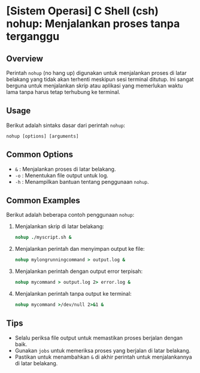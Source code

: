 # [Sistem Operasi] C Shell (csh) nohup: Menjalankan proses tanpa terganggu

## Overview
Perintah `nohup` (no hang up) digunakan untuk menjalankan proses di latar belakang yang tidak akan terhenti meskipun sesi terminal ditutup. Ini sangat berguna untuk menjalankan skrip atau aplikasi yang memerlukan waktu lama tanpa harus tetap terhubung ke terminal.

## Usage
Berikut adalah sintaks dasar dari perintah `nohup`:

```
nohup [options] [arguments]
```

## Common Options
- `&` : Menjalankan proses di latar belakang.
- `-o` : Menentukan file output untuk log.
- `-h` : Menampilkan bantuan tentang penggunaan `nohup`.

## Common Examples
Berikut adalah beberapa contoh penggunaan `nohup`:

1. Menjalankan skrip di latar belakang:
   ```csh
   nohup ./myscript.sh &
   ```

2. Menjalankan perintah dan menyimpan output ke file:
   ```csh
   nohup mylongrunningcommand > output.log &
   ```

3. Menjalankan perintah dengan output error terpisah:
   ```csh
   nohup mycommand > output.log 2> error.log &
   ```

4. Menjalankan perintah tanpa output ke terminal:
   ```csh
   nohup mycommand >/dev/null 2>&1 &
   ```

## Tips
- Selalu periksa file output untuk memastikan proses berjalan dengan baik.
- Gunakan `jobs` untuk memeriksa proses yang berjalan di latar belakang.
- Pastikan untuk menambahkan `&` di akhir perintah untuk menjalankannya di latar belakang.
